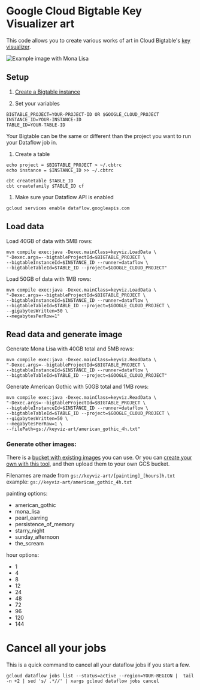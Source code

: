 # Google Cloud Bigtable Key Visualizer art

This code allows you to create various works of art in Cloud Bigtable's [key visualizer](https://cloud.google.com/bigtable/docs/keyvis-overview).

![Example image with Mona Lisa](mona_lisa_example.png)


## Setup

1. [Create a Bigtable instance](https://cloud.google.com/bigtable/docs/creating-instance)

1. Set your variables
```
BIGTABLE_PROJECT=YOUR-PROJECT-ID OR $GOOGLE_CLOUD_PROJECT
INSTANCE_ID=YOUR-INSTANCE-ID
TABLE_ID=YOUR-TABLE-ID
```
Your Bigtable can be the same or different than the project you want to run your
Dataflow job in.

1. Create a table

```
echo project = $BIGTABLE_PROJECT > ~/.cbtrc
echo instance = $INSTANCE_ID >> ~/.cbtrc

cbt createtable $TABLE_ID
cbt createfamily $TABLE_ID cf
```

1. Make sure your Dataflow API is enabled

```
gcloud services enable dataflow.googleapis.com
```

## Load data
Load 40GB of data with 5MB rows:
```
mvn compile exec:java -Dexec.mainClass=keyviz.LoadData \
"-Dexec.args=--bigtableProjectId=$BIGTABLE_PROJECT \
--bigtableInstanceId=$INSTANCE_ID --runner=dataflow \
--bigtableTableId=$TABLE_ID --project=$GOOGLE_CLOUD_PROJECT"
```

Load 50GB of data with 1MB rows:
```
mvn compile exec:java -Dexec.mainClass=keyviz.LoadData \
"-Dexec.args=--bigtableProjectId=$BIGTABLE_PROJECT \
--bigtableInstanceId=$INSTANCE_ID --runner=dataflow \
--bigtableTableId=$TABLE_ID --project=$GOOGLE_CLOUD_PROJECT \
--gigabytesWritten=50 \
--megabytesPerRow=1"
```


## Read data and generate image

Generate Mona Lisa with 40GB total and 5MB rows:
```
mvn compile exec:java -Dexec.mainClass=keyviz.ReadData \
"-Dexec.args=--bigtableProjectId=$BIGTABLE_PROJECT \
--bigtableInstanceId=$INSTANCE_ID --runner=dataflow \
--bigtableTableId=$TABLE_ID --project=$GOOGLE_CLOUD_PROJECT"
```

Generate American Gothic  with 50GB total and 1MB rows:
```
mvn compile exec:java -Dexec.mainClass=keyviz.ReadData \
"-Dexec.args=--bigtableProjectId=$BIGTABLE_PROJECT \
--bigtableInstanceId=$INSTANCE_ID --runner=dataflow \
--bigtableTableId=$TABLE_ID --project=$GOOGLE_CLOUD_PROJECT \
--gigabytesWritten=50 \
--megabytesPerRow=1 \
--filePath=gs://keyviz-art/american_gothic_4h.txt"
```

### Generate other images:
There is a [bucket with existing images](https://console.cloud.google.com/storage/browser/keyviz-art) you can use. 
Or you can [create your own with this tool](https://codepen.io/billyjacobson/pen/OJVxVzO), and then upload them to your own GCS bucket.

Filenames are made from `gs://keyviz-art/[painting]_[hours]h.txt`
example: `gs://keyviz-art/american_gothic_4h.txt`

painting options:
* american_gothic
* mona_lisa
* pearl_earring
* persistence_of_memory
* starry_night
* sunday_afternoon
* the_scream

hour options: 
* 1
* 4
* 8
* 12
* 24
* 48
* 72
* 96
* 120
* 144


# Cancel all your jobs

This is a quick command to cancel all your dataflow jobs if you start a few. 

```
gcloud dataflow jobs list --status=active --region=YOUR-REGION |  tail -n +2 | sed 's/ .*//' | xargs gcloud dataflow jobs cancel
```
